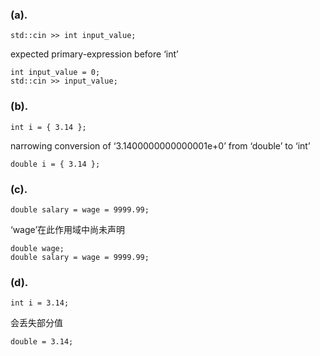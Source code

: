 ### (a). 
```
std::cin >> int input_value;
```
expected primary-expression before ‘int’
```
int input_value = 0;
std::cin >> input_value;
```
### (b). 
```
int i = { 3.14 };
```
narrowing conversion of ‘3.1400000000000001e+0’ from ‘double’ to ‘int’ 
```
double i = { 3.14 };
```
### (c).
```
double salary = wage = 9999.99;
```
‘wage’在此作用域中尚未声明
```
double wage;
double salary = wage = 9999.99;
```
### (d).
```
int i = 3.14;
```
会丢失部分值
```
double = 3.14;
```
